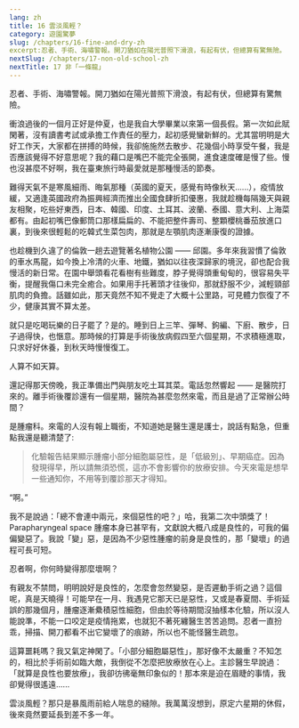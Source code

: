 ```yaml
---
lang: zh
title: 16 雲淡風輕？
category: 遊園驚夢
slug: /chapters/16-fine-and-dry-zh
excerpt:忍者、手術、海嘯警報。開刀猶如在陽光普照下滑浪，有起有伏，但總算有驚無險。
nextSlug: /chapters/17-non-old-school-zh
nextTitle: 17 非「一條龍」
---
```


<p class="cn">忍者、手術、海嘯警報。開刀猶如在陽光普照下滑浪，有起有伏，但總算有驚無險。

<p class="cn">衝浪過後的一個月正好是仲夏，也是我自大學畢業以來第一個長假。第一次如此賦閑著，沒有讀書考試或承擔工作責任的壓力，起初感覺蠻新鮮的。尤其當明明是大好工作天，大家都在拼搏的時候，我卻施施然去散步、花幾個小時享受午餐，我是否應該覺得不好意思呢？我的藉口是嘴巴不能完全張開，進食速度確是慢了些。慢也沒甚麼不好啊，我在臺東旅行時最愛就是那種慢活的節奏。

<p class="cn">難得天氣不是寒風細雨、晦氣那種（英國的夏天，感覺有時像秋天......），疫情放緩，又適逢英國政府為振興經濟而推出全國食肆折扣優惠，我就趁機每隔幾天與親友相聚，吃些好東西，日本、韓國、印度、土耳其、波蘭、泰國、意大利、上海菜都有。由起初嘴巴像郵筒口那樣扁扁的、不能把整件壽司、整顆櫻桃番茄放進口裏，到後來很輕鬆的吃韓式生菜包肉，那就是左顎肌肉逐漸康復的證據。

<p class="cn">也趁機到久違了的倫敦一趟去遊覽著名植物公園 —— 邱園。多年來我習慣了倫敦的車水馬龍，如今換上冷清的火車、地鐵，猶如以往夜深歸家的境況，卻也配合我慢活的新日常。在園中舉頭看花看樹有些難度，脖子覺得頭重甸甸的，很容易失平衡，提醒我傷口未完全癒合。如果用手托著頭才往後仰，那就舒服不少，減輕頸部肌肉的負擔。話雖如此，那天竟然不知不覺走了大概十公里路，可見體力恢復了不少，健康其實不算太差。

<p class="cn">就只是吃喝玩樂的日子罷了？是的。睡到日上三竿、彈琴、鉤編、下廚、散步，日子過得快，也愜意。那時候的打算是手術後放病假四至六個星期，不求積極進取，只求好好休養，到秋天時慢慢復工。

<p class="cn">人算不如天算。

<p class="cn">還記得那天傍晚，我正準備出門與朋友吃土耳其菜。電話忽然響起 —— 是醫院打來的。離手術後覆診還有一個星期，醫院為甚麼忽然來電，而且是過了正常辦公時間？

<p class="cn">是腫瘤科。來電的人沒有報上職銜，不知道她是醫生還是護士，說話有點急，但重點我還是聽清楚了:

<blockquote class="cn">化驗報告結果顯示腫瘤小部分細胞屬惡性，是「低級別」、早期癌症。因為發現得早，所以請無須恐慌，這亦不會影響你的放療安排。今天來電是想早一些通知你，不用等到覆診那天才得知。</blockquote>

<q class="cn">啊。

<p class="cn">我不是說過：「總不會連中兩元，來個惡性的吧？」哈，我第二次中頭獎了！Parapharyngeal space 腫瘤本身已甚罕有，文獻說大概八成是良性的，可我的偏偏變惡了。我說「變」惡，是因為不少惡性腫瘤的前身是良性的，那「變壞」的過程可長可短。

<p class="cn">忍者啊，你何時變得那麼壞啊？

<p class="cn">有親友不禁問，明明說好是良性的，怎麼會忽然變惡，是否遲動手術之過？這個呢，真是天曉得！可能早在一月、我遇見它那天已是惡性，又或是春夏間、手術延誤的那幾個月，腫瘤逐漸纍積惡性細胞，但由於等待期間沒抽樣本化驗，所以沒人能說準，不能一口咬定是疫情拖累，也就犯不著死纏醫生苦苦追問。忍者一直扮乖，掃描、開刀都看不出它變壞了的痕跡，所以也不能怪醫生疏忽。

<p class="cn">這算噩耗嗎？我又氣定神閑了。「小部分細胞屬惡性」，那好像不太嚴重？不知怎的，相比於手術前如臨大敵，我倒從不怎麼把放療放在心上。主診醫生早說過：「就算是良性也要放療」，我卻彷彿毫無印象似的！那本來是迫在眉睫的事情，我卻覺得很遙遠......

<p class="cn">雲淡風輕？那只是暴風雨前給人喘息的縫隙。我萬萬沒想到，原定六星期的休假，後來竟然要延長到差不多一年。